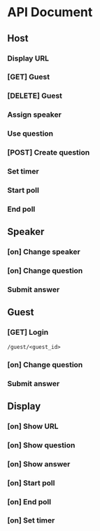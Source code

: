 # API Document

## Host

### Display URL

### [GET] Guest

### [DELETE] Guest

### Assign speaker

### Use question

### [POST] Create question

### Set timer

### Start poll

### End poll

## Speaker

### [on] Change speaker

### [on] Change question

### Submit answer

## Guest

### [GET] Login

`/guest/<guest_id>`

### [on] Change question

### Submit answer

## Display

### [on] Show URL

### [on] Show question

### [on] Show answer

### [on] Start poll

### [on] End poll

### [on] Set timer